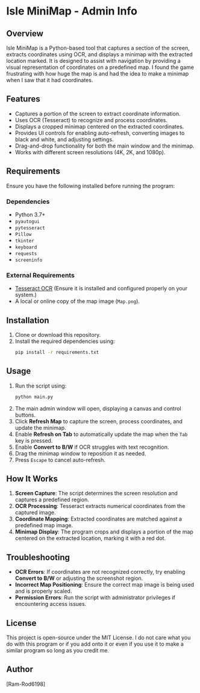 # Isle MiniMap - Admin Info

## Overview
Isle MiniMap is a Python-based tool that captures a section of the screen, extracts coordinates using OCR, and displays a minimap with the extracted location marked. It is designed to assist with navigation by providing a visual representation of coordinates on a predefined map. I found the game frustrating with how huge the map is and had the idea to make a minimap when I saw that it had coordinates.

## Features
- Captures a portion of the screen to extract coordinate information.
- Uses OCR (Tesseract) to recognize and process coordinates.
- Displays a cropped minimap centered on the extracted coordinates.
- Provides UI controls for enabling auto-refresh, converting images to black and white, and adjusting settings.
- Drag-and-drop functionality for both the main window and the minimap.
- Works with different screen resolutions (4K, 2K, and 1080p).

## Requirements
Ensure you have the following installed before running the program:

### Dependencies
- Python 3.7+
- `pyautogui`
- `pytesseract`
- `Pillow`
- `tkinter`
- `keyboard`
- `requests`
- `screeninfo`

### External Requirements
- [Tesseract OCR](https://github.com/tesseract-ocr/tesseract) (Ensure it is installed and configured properly on your system.)
- A local or online copy of the map image (`Map.png`).

## Installation
1. Clone or download this repository.
2. Install the required dependencies using:
   ```sh
   pip install -r requirements.txt
   ```
   
## Usage
1. Run the script using:
   ```sh
   python main.py
   ```
2. The main admin window will open, displaying a canvas and control buttons.
3. Click **Refresh Map** to capture the screen, process coordinates, and update the minimap.
4. Enable **Refresh on Tab** to automatically update the map when the `Tab` key is pressed.
5. Enable **Convert to B/W** if OCR struggles with text recognition.
6. Drag the minimap window to reposition it as needed.
7. Press `Escape` to cancel auto-refresh.

## How It Works
1. **Screen Capture**: The script determines the screen resolution and captures a predefined region.
2. **OCR Processing**: Tesseract extracts numerical coordinates from the captured image.
3. **Coordinate Mapping**: Extracted coordinates are matched against a predefined map image.
4. **Minimap Display**: The program crops and displays a portion of the map centered on the extracted location, marking it with a red dot.

## Troubleshooting
- **OCR Errors**: If coordinates are not recognized correctly, try enabling **Convert to B/W** or adjusting the screenshot region.
- **Incorrect Map Positioning**: Ensure the correct map image is being used and is properly scaled.
- **Permission Errors**: Run the script with administrator privileges if encountering access issues.

## License
This project is open-source under the MIT License. 
I do not care what you do with this program or if you add onto it or even if you use it to make a similar program so long as you credit me.

## Author
[Ram-Rod6198]
